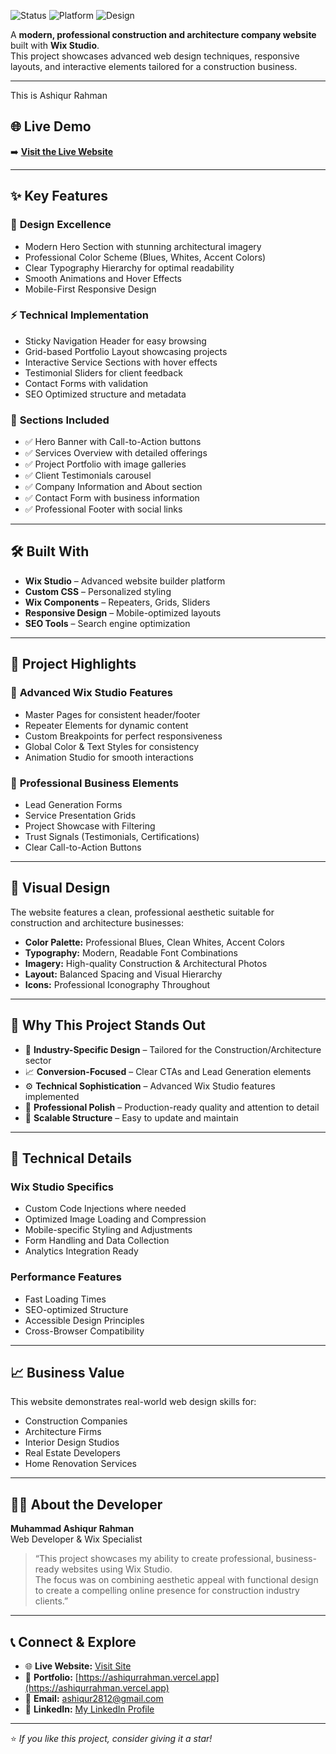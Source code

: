 ![Status](https://img.shields.io/badge/Status-Live-brightgreen)
![Platform](https://img.shields.io/badge/Platform-Wix_Studio-blue)
![Design](https://img.shields.io/badge/Design-Responsive-orange)

A **modern, professional construction and architecture company website** built with **Wix Studio**.  
This project showcases advanced web design techniques, responsive layouts, and interactive elements tailored for a construction business.

---

This is Ashiqur Rahman

## 🌐 Live Demo  
➡️ **[Visit the Live Website](https://ashiqur2812.wixstudio.com/my-site-2)**  

---

## ✨ Key Features  

### 🎨 **Design Excellence**
- Modern Hero Section with stunning architectural imagery  
- Professional Color Scheme (Blues, Whites, Accent Colors)  
- Clear Typography Hierarchy for optimal readability  
- Smooth Animations and Hover Effects  
- Mobile-First Responsive Design  

### ⚡ **Technical Implementation**
- Sticky Navigation Header for easy browsing  
- Grid-based Portfolio Layout showcasing projects  
- Interactive Service Sections with hover effects  
- Testimonial Sliders for client feedback  
- Contact Forms with validation  
- SEO Optimized structure and metadata  

### 📱 **Sections Included**
- ✅ Hero Banner with Call-to-Action buttons  
- ✅ Services Overview with detailed offerings  
- ✅ Project Portfolio with image galleries  
- ✅ Client Testimonials carousel  
- ✅ Company Information and About section  
- ✅ Contact Form with business information  
- ✅ Professional Footer with social links  

---

## 🛠️ Built With  
- **Wix Studio** – Advanced website builder platform  
- **Custom CSS** – Personalized styling  
- **Wix Components** – Repeaters, Grids, Sliders  
- **Responsive Design** – Mobile-optimized layouts  
- **SEO Tools** – Search engine optimization  

---

## 🚀 Project Highlights  

### 🔧 **Advanced Wix Studio Features**
- Master Pages for consistent header/footer  
- Repeater Elements for dynamic content  
- Custom Breakpoints for perfect responsiveness  
- Global Color & Text Styles for consistency  
- Animation Studio for smooth interactions  

### 🏢 **Professional Business Elements**
- Lead Generation Forms  
- Service Presentation Grids  
- Project Showcase with Filtering  
- Trust Signals (Testimonials, Certifications)  
- Clear Call-to-Action Buttons  

---

## 📸 Visual Design  

The website features a clean, professional aesthetic suitable for construction and architecture businesses:  

- **Color Palette:** Professional Blues, Clean Whites, Accent Colors  
- **Typography:** Modern, Readable Font Combinations  
- **Imagery:** High-quality Construction & Architectural Photos  
- **Layout:** Balanced Spacing and Visual Hierarchy  
- **Icons:** Professional Iconography Throughout  

---

## 🌟 Why This Project Stands Out  

- 🎯 **Industry-Specific Design** – Tailored for the Construction/Architecture sector  
- 📈 **Conversion-Focused** – Clear CTAs and Lead Generation elements  
- ⚙️ **Technical Sophistication** – Advanced Wix Studio features implemented  
- 💎 **Professional Polish** – Production-ready quality and attention to detail  
- 🔄 **Scalable Structure** – Easy to update and maintain  

---

## 🔧 Technical Details  

### **Wix Studio Specifics**
- Custom Code Injections where needed  
- Optimized Image Loading and Compression  
- Mobile-specific Styling and Adjustments  
- Form Handling and Data Collection  
- Analytics Integration Ready  

### **Performance Features**
- Fast Loading Times  
- SEO-optimized Structure  
- Accessible Design Principles  
- Cross-Browser Compatibility  

---

## 📈 Business Value  

This website demonstrates real-world web design skills for:  

- Construction Companies  
- Architecture Firms  
- Interior Design Studios  
- Real Estate Developers  
- Home Renovation Services  

---

## 👨‍💻 About the Developer  

**Muhammad Ashiqur Rahman**  
Web Developer & Wix Specialist  

> “This project showcases my ability to create professional, business-ready websites using Wix Studio.  
> The focus was on combining aesthetic appeal with functional design to create a compelling online presence for construction industry clients.”

---

## 📞 Connect & Explore  

- 🌐 **Live Website:** [Visit Site](https://ashiqur2812.wixstudio.com/my-site-2)  
- 💼 **Portfolio:** [https://ashiqurrahman.vercel.app](https://ashiqurrahman.vercel.app)  
- 📧 **Email:** ashiqur2812@gmail.com  
- 💼 **LinkedIn:** [My LinkedIn Profile](https://www.linkedin.com/in/2812ashiqur)  

---
⭐️ *If you like this project, consider giving it a star!*
